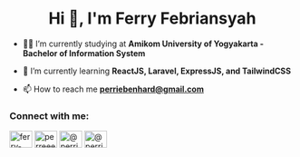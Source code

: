 <h1 align="center">Hi 👋, I'm Ferry Febriansyah</h1>

- 🧑‍🎓 I’m currently studying at **Amikom University of Yogyakarta - Bachelor of Information System**

- 🌱 I’m currently learning **ReactJS, Laravel, ExpressJS, and TailwindCSS**

- 📫 How to reach me **perriebenhard@gmail.com**

<h3 align="left">Connect with me:</h3>
<p align="left">
<a href="https://linkedin.com/in/ferry-febriansyah" target="blank"><img align="center" src="https://raw.githubusercontent.com/rahuldkjain/github-profile-readme-generator/master/src/images/icons/Social/linked-in-alt.svg" alt="ferry-febriansyah" height="30" width="40" /></a>
<a href="https://instagram.com/perreee_" target="blank"><img align="center" src="https://raw.githubusercontent.com/rahuldkjain/github-profile-readme-generator/master/src/images/icons/Social/instagram.svg" alt="perreee_" height="30" width="40" /></a>
<a href="https://medium.com/@perriebenhard" target="blank"><img align="center" src="https://raw.githubusercontent.com/rahuldkjain/github-profile-readme-generator/master/src/images/icons/Social/medium.svg" alt="@perriebenhard" height="30" width="40" /></a>
<a href="https://www.youtube.com/@perriee_" target="blank"><img align="center" src="https://raw.githubusercontent.com/rahuldkjain/github-profile-readme-generator/master/src/images/icons/Social/youtube.svg" alt="@perriebenhard" height="30" width="40" /></a>
</p>
